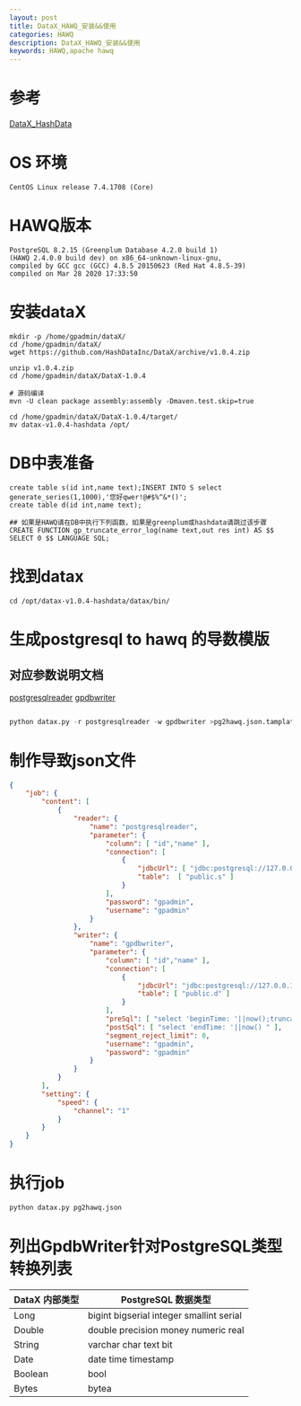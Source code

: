 ```yaml
---
layout: post
title: DataX_HAWQ_安装&&使用
categories: HAWQ
description: DataX_HAWQ_安装&&使用
keywords: HAWQ,apache hawq
---
```



# 参考
[DataX_HashData](https://github.com/HashDataInc/DataX/blob/v1.0.4/userGuid.md)


# OS 环境
```shell
CentOS Linux release 7.4.1708 (Core)
```
# HAWQ版本
```shell
PostgreSQL 8.2.15 (Greenplum Database 4.2.0 build 1) 
(HAWQ 2.4.0.0 build dev) on x86_64-unknown-linux-gnu, 
compiled by GCC gcc (GCC) 4.8.5 20150623 (Red Hat 4.8.5-39) 
compiled on Mar 28 2020 17:33:50
```

# 安装dataX
```shell
mkdir -p /home/gpadmin/dataX/
cd /home/gpadmin/dataX/
wget https://github.com/HashDataInc/DataX/archive/v1.0.4.zip

unzip v1.0.4.zip
cd /home/gpadmin/dataX/DataX-1.0.4

# 源码编译
mvn -U clean package assembly:assembly -Dmaven.test.skip=true

cd /home/gpadmin/dataX/DataX-1.0.4/target/
mv datax-v1.0.4-hashdata /opt/
```
# DB中表准备
```shell
create table s(id int,name text);INSERT INTO S select generate_series(1,1000),'您好qwer!@#$%^&*()';
create table d(id int,name text);

## 如果是HAWQ请在DB中执行下列函数，如果是greenplum或hashdata请跳过该步骤
CREATE FUNCTION gp_truncate_error_log(name text,out res int) AS $$ SELECT 0 $$ LANGUAGE SQL;
```

# 找到datax
```shell
cd /opt/datax-v1.0.4-hashdata/datax/bin/
```

# 生成postgresql to hawq 的导数模版
## 对应参数说明文档
[postgresqlreader](https://github.com/alibaba/DataX/blob/master/postgresqlreader/doc/postgresqlreader.md)
[gpdbwriter](https://github.com/HashDataInc/DataX/blob/master/gpdbwriter/doc/gpdbwriter.md)
```python

python datax.py -r postgresqlreader -w gpdbwriter >pg2hawq.json.tamplate
```

# 制作导致json文件
```json
{
    "job": {
        "content": [
            {
                "reader": {
                    "name": "postgresqlreader",
                    "parameter": {
                        "column": [ "id","name" ],
                        "connection": [
                            {
                                "jdbcUrl": [ "jdbc:postgresql://127.0.0.1:5432/test" ],
                                "table":  [ "public.s" ]
                            }
                        ],
                        "password": "gpadmin",
                        "username": "gpadmin"
                    }
                },
                "writer": {
                    "name": "gpdbwriter",
                    "parameter": {
                        "column": [ "id","name" ],
                        "connection": [
                            {
                                "jdbcUrl": "jdbc:postgresql://127.0.0.1:5432/test",
                                "table": [ "public.d" ]
                            }
                        ],
                        "preSql": [ "select 'beginTime: '||now();truncate table d" ],
                        "postSql": [ "select 'endTime: '||now() " ],
                        "segment_reject_limit": 0,
                        "username": "gpadmin",
                        "password": "gpadmin"
                    }
                }
            }
        ],
        "setting": {
            "speed": {
                "channel": "1"
            }
        }
    }
}
```


# 执行job
```python
python datax.py pg2hawq.json
```






# 列出GpdbWriter针对PostgreSQL类型转换列表
| DataX 内部类型  | PostgreSQL 数据类型      |
| --------------- | ------------------------ |
| Long     |bigint bigserial integer smallint serial |
| Double   |double precision money numeric real |
| String   |varchar char text bit|
| Date     |date time timestamp |
| Boolean  |bool|
| Bytes    |bytea|

